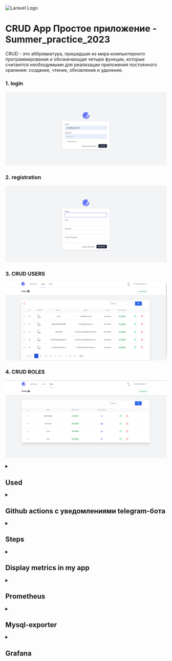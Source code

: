 ![Laravel Logo](https://laravel.com/img/logomark.min.svg)


# CRUD App Простое приложение - Summer_practice_2023


CRUD - это аббревиатура, пришедшая из мира компьютерного программирования и обозначающая четыре функции, которые считаются необходимыми для реализации приложения постоянного хранения: создание, чтение, обновление и удаление.

### 1. login 
![Login Page](public/Imgs/spa1.jpg)

### 2. registration 
![registration](public/Imgs/spa2.jpg)

### 3. CRUD USERS
![CRUD USERS](public/Imgs/spa4.jpg)

### 4. CRUD ROLES
![CRUD ROLES](public/Imgs/spa5.jpg)



<details>
 <summary><h2>Used</h2></summary>

- Laravel v10
- php 8
- Docker
- Docker compose
- vue js
- Inertiajs
- MySQL 
- prometheus
- mysql exporter
- Grafana 


Prometheus - это система с открытым исходным кодом для мониторинга и оповещения. Он разработан для сбора временных рядов данных (метрик) с различных источников, анализа их и предоставления информации о состоянии системы и производительности.

MySQL Exporter - это экспортер для Prometheus, который собирает метрики и статистику из базы данных MySQL. Он предоставляет информацию о состоянии сервера MySQL, производительности запросов и использовании ресурсов.

Grafana - это платформа визуализации данных и аналитики с открытым исходным кодом. Она предоставляет гибкие возможности для создания красивых дашбордов и графиков на основе различных источников данных, включая Prometheus, Elasticsearch, InfluxDB, MySQL и многие другие.


</details>


<details>
 <summary><h2>Github actions с уведомлениями telegram-бота </h2></summary>

1. я создал .github/workflows/workflow.yml для actions 
```bash
name: CI/CD & telegram actions
on: [push]
jobs:

  build:
    name: Build Push Docker Image
    runs-on: ubuntu-latest
    steps:
      - uses: actions/checkout@master

      # Container Security Scanning
      - name: Install Trivy
        run: |
          wget https://github.com/aquasecurity/trivy/releases/download/v0.21.0/trivy_0.21.0_Linux-64bit.tar.gz
          tar zxvf trivy_0.21.0_Linux-64bit.tar.gz
          sudo mv trivy /usr/local/bin/


      - name: Build and Push Docker Image
        run: |
          docker-compose build
          echo ${{ secrets.DOCKERHUB_ACCESS_TOKEN }} | docker login -u ${{ secrets.DOCKERHUB_USERNAME }} --password-stdin
          docker-compose push
        env:
          DOCKER_BUILDKIT: 1


      - name: Scan Container Image
        run: trivy image ${{ secrets.DOCKERHUB_USERNAME }}/spa:latest\



      # Sending success or failure notifications to Telegram
      - name: Send Notification on Success
        if: success()
        uses: ./
        with:
          to: ${{ secrets.TELEGRAM_CHAT_ID }}
          token: ${{ secrets.TELEGRAM_TOKEN }}
          message: |
            ✅ **CI/CD Completed Successfully!**
            New push on branch: `${{ github.ref }}`
            Commit Message: `${{ github.event.head_commit.message }}`

      - name: Send Notification on Failure
        if: failure()
        uses: ./
        with:
          to: ${{ secrets.TELEGRAM_CHAT_ID }}
          token: ${{ secrets.TELEGRAM_TOKEN }}
          message: |
            ❌ **CI/CD Failed!**
            New push on branch: `${{ github.ref }}`
            Commit Message: `${{ github.event.head_commit.message }}`


```
## Workflow Overview

Рабочий процесс запускается автоматически всякий раз, 
когда в репозитории обнаруживается новое push-событие. 
Он состоит из следующих основных компонентов:

### Job: Build Push Docker Image

Это задание управляет всем процессом CI/CD 
и состоит из нескольких ключевых этапов:

1. **Code Checkout**: Извлекается код репозитория, гарантирующий, что для последующих действий используется последняя версия.

2. **Trivy Installation**: Trivy, Trivy, надежный сканер уязвимостей для образов контейнеров, установлен в среде выполнения рабочего процесса.

3. **Docker Image Build and Push**: Образ Docker создается и впоследствии отправляется с помощью Docker Compose. Этот процесс включает в себя использование учетных данных Docker Hub, надежно хранящихся в виде секретов GitHub.

4. **Image Vulnerability Scanning**: Созданный образ Docker подвергается сканированию на уязвимости с помощью Trivy. Этот шаг помогает обеспечить сохранность изображения.

5. **Notification on Success**: Если процесс создания и отправки образа Docker завершается успешно, уведомление об успешном завершении отправляется на указанный канал Telegram. Уведомление содержит подробную информацию об успешном завершении CI/CD, новом push-событии и связанном с ним сообщении о фиксации.

6. **Notification on Failure**: В случае сбоя во время сборки образа Docker или push-процесса уведомление о сбое отправляется на тот же Telegram-канал. Уведомление сообщает о статусе сбоя процесса CI/CD вместе с соответствующей информацией о новом push-событии и соответствующем сообщении о фиксации.

## Как это работает

1. Всякий раз, когда в репозитории происходит новое push-событие, автоматически запускается рабочий процесс GitHub Actions.

2. Задание рабочего процесса координирует задачи создания, отправки и сканирования изображений Docker с помощью Docker Compose и Trivy.

3. В зависимости от результатов процесса CI/CD на указанный Telegram-канал отправляется соответствующее уведомление (об успехе или неудаче).

Внедрив этот рабочий процесс, я могу оптимизировать свой конвейер CI / CD,
повысить безопасность образа Docker за счет тщательного сканирования уязвимостей и 
быть в курсе хода моих развертываний с помощью уведомлений Telegram.


2. я создал Dockerfile для github actions

```bash
FROM appleboy/drone-telegram:1.3.9-linux-amd64

COPY --from=php_stage /var/www/html /var/www/html
COPY entrypoint.sh /entrypoint.sh
RUN chmod +x /entrypoint.sh

WORKDIR /github/workspace

ENTRYPOINT ["/entrypoint.sh"]
```

Этот Dockerfile разработан для использования в GitHub Actions и выполняет следующие действия:

1. **Основной образ**: `appleboy/drone-telegram:1.3.9-linux-amd64`.
2. **Копирование файлов**: Копирует содержимое каталога `/var/www/html` из образа `php_stage` в каталог `/var/www/html` внутри текущего образа.
3. **Копирование `entrypoint.sh`**: Перемещает файл `entrypoint.sh` в корневой каталог образа.
4. **Назначение прав**: Устанавливает исполняемые права на файл `entrypoint.sh`.
5. **Рабочая директория**: Устанавливает рабочую директорию как `/github/workspace`.
6. **Точка входа**: Задает точку входа для образа как `/entrypoint.sh`.

В результате данный Dockerfile настраивает образ для использования в GitHub Actions, осуществляя копирование файлов, настройку прав и определение точки входа для выполнения скрипта `entrypoint.sh`.



3. я создал entrypoint.sh file 

```bash
#!/bin/sh
set -eu

export GITHUB="true"

[ -n "$*" ] && export TELEGRAM_MESSAGE="$*"

/bin/drone-telegram

```
Этот скрипт используется как точка входа в Docker-контейнере и предназначен для выполнения определенных действий:

1. **Установка переменных окружения**: Устанавливает переменную окружения `GITHUB` в значение `true`, указывая на выполнение в контексте GitHub.

2. **Условное задание сообщения для Telegram**: Если переданы аргументы командной строки, то значение переданных аргументов устанавливается в переменную окружения `TELEGRAM_MESSAGE`.

3. **Запуск `/bin/drone-telegram`**: Запускает исполняемый файл `/bin/drone-telegram`, выполняя последующие действия.

В итоге этот скрипт настраивает окружение, обрабатывает сообщение для Telegram (если указано), и запускает действия с использованием `/bin/drone-telegram`.
</details>




 <details>
 <summary><h2>Steps</h2></summary>


     
1. route metrics for the prometheus endpoint

```bash
Route::middleware([RequestsMiddleware::class])->group(function () {
    Route::get('/metrics',[MyMetricsController::class, 'myMetrics']);
});

Route::middleware(['auth:sanctum', config('jetstream.auth_session'), 'verified'])->group(function () {
    Route::resource('/users', UserController::class);
    Route::resource('/roles', RoleController::class);
});

```


2. In class MyMetricsController hava myMetrics function 
```bash
public function myMetrics(Request $request)
    {
        DB::connection()->enableQueryLog();
        $collectorRegistry = app(CollectorRegistry::class);

        // CPU usage metric
        $cpuUsage = sys_getloadavg()[0]; // Retrieves the average system load for the last minute
        $gauge = $collectorRegistry->getOrRegisterGauge(
            'spa',
            'cpu_usage_percentage',
            'CPU usage percentage'
        );
        $gauge->set($cpuUsage);

        //memory usage metric
        $memoryUsage = memory_get_usage(true);
        $gauge = $collectorRegistry->getOrRegisterGauge(
            'spa',
            'memory_usage_bytes',
            'Memory usage in bytes'
        );
        $gauge->set($memoryUsage);

        // Count the number of registered users
        $usersRegistered = User::count();
        $gauge = $collectorRegistry->getOrRegisterGauge(
            'spa',
            'users_registered_total',
            'Total number of registered users'
        );
        $gauge->set($usersRegistered);


        // Count the number of registered roles
        $usersRegistered = Role::count();
        $gauge = $collectorRegistry->getOrRegisterGauge(
            'spa',
            'roles_registered_total',
            'Total number of registered roles'
        );
        $gauge->set($usersRegistered);

        // Retrieve the metrics from the registry
        $renderer = new RenderTextFormat();
        $result = $renderer->render($collectorRegistry->getMetricFamilySamples());
        return response($result, 200)->header('Content-Type', RenderTextFormat::MIME_TYPE);
    }


```
3.In class RequestsMiddleware hava  function handle 

```bash
 public function handle(Request $request, Closure $next)
    {
        $startTime = microtime(true);

        $response = $next($request);

        $duration = microtime(true) - $startTime;
        $path = $request->getPathInfo();
        $method = $request->getMethod();
        $statusCode = $response->getStatusCode();
        $content = $response->getContent();

        $requestCounter = $this->registry->getOrRegisterCounter(
            'spa',
            'request_count',
            'Total number of requests',
            ['path', 'method', 'status_code']
        );
        $requestCounter->incBy(1, [$path, $method, (string) $statusCode]);

        $requestSize = $this->registry->getOrRegisterHistogram(
            'spa',
            'request_size_bytes',
            'Request size in bytes',
            ['path', 'method']
        );
        $requestSize->observe(strlen($content), [$path, $method]);

        return $response;
    }
```

4. In docker file
```bash 
FROM php:8.2.0-fpm

# Install system dependencies
RUN apt-get update && apt-get install -y \
    libzip-dev \
    zip \
    libpq-dev \
    libfreetype6-dev \
    libjpeg62-turbo-dev \
    libpng-dev \
    curl \
    && docker-php-ext-install zip pdo_mysql pdo_pgsql

# Install GD extension
RUN docker-php-ext-configure gd --with-freetype --with-jpeg \
    && docker-php-ext-install -j$(nproc) gd

# Install Node.js and npm
RUN curl -fsSL https://deb.nodesource.com/setup_14.x | bash -
RUN apt-get install -y nodejs

# Install Composer
RUN curl -sS https://getcomposer.org/installer | php -- --install-dir=/usr/local/bin --filename=composer

WORKDIR /var/www/html

# Copy application files
COPY . .

# Set max_execution_time
RUN echo "php_value[max_execution_time] = 120" >> /usr/local/etc/php/conf.d/docker-php-max-execution-time.ini

# Install PHP dependencies
RUN composer install

# Install Node.js dependencies and build assets
RUN npm install

```

 5. Docker compose

```bash
version: '3.8'

networks:
    default:
        external: true
        name: spa_default

services:
    spa:
        build:
            context: .
            dockerfile: Dockerfile
        container_name: spa
        volumes:
            - .:/var/www/html
        depends_on:
            - mysql
            - prometheus
            - mailpit


    mysql:
        image: mysql:8.0
        container_name: mysql
        ports:
            - '3306:3306'
        environment:
            MYSQL_ROOT_PASSWORD: '${DB_PASSWORD}'
            MYSQL_ROOT_HOST: "%"
            MYSQL_DATABASE: '${DB_DATABASE}'
            MYSQL_PASSWORD: '${DB_PASSWORD}'
        volumes:
            - spa_mysql_data:/var/lib/mysql

    mysql-exporter:
        image: prom/mysqld-exporter
        container_name: mysql-exporter
        ports:
            - "9104:9104"
        environment:
            DATA_SOURCE_NAME: "root:pass123@(mysql:3306)/spa"
        command:
            - "--config.my-cnf=/etc/my.cnf"
        volumes:
            - ./monitoring/my.cnf:/etc/my.cnf


    prometheus:
        image: prom/prometheus
        container_name: prometheus
        ports:
            - "9090:9090"
        volumes:
            - ./monitoring:/etc/monitoring
            - ./monitoring/scrape_job.yml:/etc/monitoring/scrape_job.yml
        command:
            - --config.file=/etc/monitoring/scrape_job.yml
        depends_on:
            - mysql-exporter

    grafana:
        image: grafana/grafana
        container_name: grafana
        ports:
            - "3000:3000"
        depends_on:
            - prometheus


    nginx:
        image: nginx:latest
        container_name: nginx
        ports:
            - '8000:8000'
        volumes:
            - .:/var/www/html
            - ./monitoring/nginx.conf:/etc/nginx/conf.d/default.conf
        depends_on:
            - spa

    mailpit:
        image: axllent/mailpit
        container_name: mailpit
        ports:
            - '1025:1025'
            - '8025:8025'

volumes:
    spa_mysql_data:

```


6. MySQL Exporter Configuration 
```bash
[client]
user=root
password=pass123
host=mysql
database=spa

# MySQL Exporter Collectors
collect[] = "status"
collect[] = "processlist"
collect[] = "performance_schema.events_statements_summary_by_digest"
collect[] = "performance_schema.events_statements_summary_global_by_digest"
collect[] = "performance_schema.events_waits_summary_global_by_event_name"
collect[] = "performance_schema.file_summary_by_event_name"
collect[] = "performance_schema.table_io_waits_summary_by_table"
collect[] = "performance_schema.table_lock_waits_summary_by_table"
collect[] = "performance_schema.table_lock_waits_summary_by_table"
collect[] = "performance_schema.table_statistics"
collect[] = "performance_schema.index_statistics"

```
   
7. Server Configuration
```bash
server {
    listen 8000;
    index index.php index.html;
    root /var/www/html/public;

    location / {
        try_files $uri $uri/ /index.php?$query_string;
    }

    location ~ \.php$ {
        fastcgi_pass spa:9000;
        fastcgi_index index.php;
        fastcgi_param SCRIPT_FILENAME $document_root$fastcgi_script_name;
        include fastcgi_params;
    }
}

```

8.  MySQL Exporter and Prometheus Configuration 
```bash
global:
  scrape_interval: 15s
  scrape_timeout: 10s

scrape_configs:
  - job_name: 'nginx'
    metrics_path: '/metrics'
    static_configs:
      - targets: ['nginx:8000']

  - job_name: 'mysql-exporter'
    static_configs:
      - targets: [ 'mysql-exporter:9104' ]

```
</details>

<details>
  <summary><h2>Display metrics in my app</h2></summary>

![Login Page](public/Imgs/spa8.jpg)
    
</details>

<details>
  <summary><h2>Prometheus</h2></summary>

![Prometheus](public/Imgs/prometheus1.jpg)
![Prometheus](public/Imgs/promethes2.jpg)
![Prometheus](public/Imgs/prometheus3.jpg)
![Prometheus](public/Imgs/prometheus4.jpg)
![Prometheus](public/Imgs/prometheus5.jpg)
![Prometheus](public/Imgs/prometheus6.jpg)
![Prometheus](public/Imgs/prometheus7.jpg)
![Prometheus](public/Imgs/prometheus8.jpg)
![Prometheus](public/Imgs/prometheus9.jpg)
![Prometheus](public/Imgs/prometheus10.jpg)
![Prometheus](public/Imgs/prometheus11.jpg)


</details>

<details>
  <summary><h2>Mysql-exporter </h2></summary>
    
![mysql-exporter](public/Imgs/mysql-exporter1.jpg)
![mysql-exporter](public/Imgs/mysql-exporter2.jpg)
</details>

<details>
  <summary><h2>Grafana</h2></summary>
    
![grafana ](public/Imgs/grafana1.jpg)
![grafana ](public/Imgs/grafana2.jpg)
![grafana ](public/Imgs/grafana3.jpg)
![grafana ](public/Imgs/grafana4.jpg)
![grafana ](public/Imgs/grafana5.jpg)
![grafana ](public/Imgs/grafana6.jpg)
</details>

